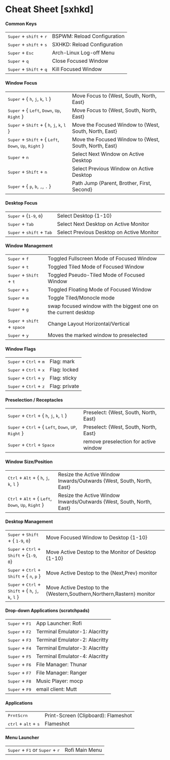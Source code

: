 # Cheat Sheet [sxhkd]

#### Common Keys

<table class="tmuxTable table-striped">

<tbody>

<tr>
<td><kbd>Super</kbd> + <kbd>shift</kbd> + <kbd>r</kbd></td>
<td>BSPWM: Reload Configuration</td>
</tr>

<tr>
<td><kbd>Super</kbd> + <kbd>shift</kbd> + <kbd>s</kbd></td>
<td>SXHKD: Reload Configuration</td>
</tr>

<tr>
<td><kbd>Super</kbd> + <kbd>Esc</kbd></td>
<td>Arch-Linux Log-off Menu</td>
</tr>

<tr>
<td><kbd>Super</kbd> + <kbd>q</kbd></td>
<td>Close Focused Window</td>
</tr>

<tr>
<td><kbd>Super</kbd> + <kbd>Shift</kbd> + <kbd>q</kbd></td>
<td>Kill Focused Window</td>
</tr>

</tbody>

</table>

</div>
</div>

#### Window Focus

<table class="tmuxTable table-striped">
<tbody>

</tr>
<td><kbd>Super</kbd> + { <kbd>h</kbd>, <kbd>j</kbd>, <kbd>k</kbd>, <kbd>l</kbd> }</td>
<td>Move Focus to {West, South, North, East}</td>
</tr>

<tr>
<td><kbd>Super</kbd> + { <kbd>Left</kbd>, <kbd>Down</kbd>, <kbd>Up</kbd>, <kbd>Right</kbd> }</td>
<td>Move Focus to {West, South, North, East}</td>
</tr>

<tr>
<td><kbd>Super</kbd> + <kbd>Shift</kbd> + { <kbd>h</kbd>, <kbd>j</kbd>, <kbd>k</kbd>, <kbd>l</kbd> }</td>
<td>Move the Focused Window to {West, South, North, East}</td>
</tr>

<tr>
<td><kbd>Super</kbd> + <kbd>Shift</kbd> + { <kbd>Left</kbd>, <kbd>Down</kbd>, <kbd>Up</kbd>, <kbd>Right</kbd> }</td>
<td>Move the Focused Window to {West, South, North, East}</td>
</tr>

<tr>
<td><kbd>Super</kbd> + <kbd>n</kbd></td>
<td>Select Next Window on Active Desktop</td>
</tr>

<tr>
<td><kbd>Super</kbd> + <kbd>Shift</kbd> + <kbd>n</kbd></td>
<td>Select Previous Window on Active Desktop</td>
</tr>

<tr>
<td><kbd>Super</kbd> + { <kbd>p</kbd>, <kbd>b</kbd>, <kbd>,</kbd>, <kbd>.</kbd> }</td>
<td>Path Jump {Parent, Brother, First, Second}</td>
</tr>

</tbody>
</table>

</div>
</div>

#### Desktop Focus

<table class="tmuxTable table-striped">
<tbody>

<tr>
<td><kbd>Super</kbd> + {<kbd>1-9</kbd>, <kbd>0</kbd>}</td>
<td>Select Desktop {1-10}</td>
</tr>

<tr>
<td><kbd>Super</kbd> + <kbd>Tab</kbd></td>
<td>Select Next Desktop on Active Monitor</td>
</tr>

<tr>
<td><kbd>Super</kbd> + <kbd>shift</kbd> + <kbd>Tab </kbd> </td>
<td>Select Previous Desktop on Active Monitor</td>
</tr>

</tbody>
</table>

<div class="row content-row">
<div class="col-xs-12 col-sm-12 col-md-12 col-lg-12">

#### Window Management

<table class="tmuxTable table-striped">
<tbody>

<tr>
<td><kbd>Super</kbd> + <kbd>f</kbd></td>
<td>Toggled Fullscreen Mode of Focused Window</td>
</tr>

<tr>
<td><kbd>Super</kbd> + <kbd>t</kbd></td>
<td>Toggled Tiled Mode of Focused Window</td>
</tr>

<tr>
<td><kbd>Super</kbd> + <kbd>Shift</kbd> + <kbd>t</kbd></td>
<td>Toggled Pseudo-Tiled Mode of Focused Window</td>
</tr>

<tr>
<td><kbd>Super</kbd> + <kbd>s</kbd></td>
<td>Toggled Floating Mode of Focused Window</td>
</tr>

<tr>
<td><kbd>Super</kbd> + <kbd>m</kbd></td>
<td>Toggle Tiled/Monocle mode</td>
</tr>

<tr>
<td><kbd>Super</kbd> + <kbd>g</kbd></td>
<td>swap focused window with the biggest one on the current desktop</td>
</tr>

<tr>
<td><kbd>Super</kbd> + <kbd>shift</kbd> + <kbd>space</kbd></td>
<td>Change Layout Horizontal/Vertical</td>
</tr>

<tr>
<td><kbd>Super</kbd> + <kbd>y</kbd></td>
<td>Moves the marked window to preselected</td>
</tr>

</tbody>
</table>

</div>
</div>

<div class="row content-row">
<div class="col-xs-12 col-sm-12 col-md-12 col-lg-12">

#### Window Flags

<table class="tmuxTable table-striped">
<tbody>

<tr>
<td><kbd>Super</kbd> + <kbd>Ctrl</kbd> + <kbd>m</kbd></td>
<td>Flag: mark</td>
</tr>

<tr>
<td><kbd>Super</kbd> + <kbd>Ctrl</kbd> + <kbd>x</kbd></td>
<td>Flag: locked</td>
</tr>

<tr>
<td><kbd>Super</kbd> + <kbd>Ctrl</kbd> + <kbd>y</kbd></td>
<td>Flag: sticky</td>
</tr>

<tr>
<td><kbd>Super</kbd> + <kbd>Ctrl</kbd> + <kbd>z</kbd></td>
<td>Flag: private</td>
</tr>

</tbody>
</table>

</div>
</div>

<div class="row content-row">

<div class="col-xs-12 col-sm-12 col-md-12 col-lg-12">

</div>

</div>

<div class="row content-row">

<div class="col-xs-12 col-sm-12 col-md-12 col-lg-12">

#### Preselection / Receptacles

<table class="tmuxTable table-striped">

<tbody>

<tr>
<td><kbd>Super</kbd> + <kbd>Ctrl</kbd> + { <kbd>h</kbd>, <kbd>j</kbd>, <kbd>k</kbd>, <kbd>l</kbd> }</td>
<td>Preselect: {West, South, North, East}</td>
</tr>

<tr>
<td><kbd>Super</kbd> + <kbd>Ctrl</kbd> + { <kbd>Left</kbd>, <kbd>Down</kbd>, <kbd>UP</kbd>, <kbd>Right</kbd> }</td>
<td>Preselect: {West, South, North, East}</td>
</tr>

<tr>
<td><kbd>Super</kbd> + <kbd>Ctrl</kbd> + <kbd>Space</kbd></td>
<td>remove preselection for active window</td>
</tr>

</tbody>
</table>

</div>
</div>

<div class="row content-row">
<div class="col-xs-12 col-sm-12 col-md-12 col-lg-12">

#### Window Size/Position

<table class="tmuxTable table-striped">

<tbody>

<tr>
<td><kbd>Ctrl</kbd> + <kbd>Alt</kbd> + { <kbd>h</kbd>, <kbd>j</kbd>, <kbd>k</kbd>, <kbd>l</kbd> }</td>
<td>Resize the Active Window Inwards/Outwards {West, South, North, East}</td>
</tr>

<tr>
<td><kbd>Ctrl</kbd> + <kbd>Alt</kbd> + { <kbd>Left</kbd>, <kbd>Down</kbd>, <kbd>Up</kbd>, <kbd>Right</kbd> }</td>
<td>Resize the Active Window Inwards/Outwards {West, South, North, East}</td>
</tr>

</tbody>

</table>

</div>

</div>

<div class="row content-row">

<div class="col-xs-12 col-sm-12 col-md-12 col-lg-12">

#### Desktop Management

<table class="tmuxTable table-striped">
<tbody>

<tr>
<td><kbd>Super</kbd> + <kbd>Shift</kbd> + { <kbd>1-9</kbd>, <kbd>0</kbd>}</td>
<td>Move Focused Window to Desktop {1-10}</td>
</tr>

<tr>
<td><kbd>Super</kbd> + <kbd>Ctrl</kbd> + <kbd>Shift</kbd> + {<kbd>1-9</kbd>, <kbd>0</kbd>}</td>
<td>Move Active Destop to the Monitor of Desktop {1-10}</td>
</tr>

<tr>
<td><kbd>Super</kbd> + <kbd>Ctrl</kbd> + <kbd>Shift</kbd> + { <kbd>n</kbd>, <kbd>p</kbd> }</td>
<td>Move Active Destop to the {Next,Prev} monitor</td>
</tr>

<tr>
<td><kbd>Super</kbd> + <kbd>Ctrl</kbd> + <kbd>Shift</kbd> + { <kbd>h</kbd>, <kbd>j</kbd>, <kbd>k</kbd>, <kbd>l</kbd> }</td>
<td>Move Active Destop to the {Western,Southern,Northern,Rastern} monitor</td>
</tr>

</tbody>
</table>

</div>
</div>

<div class="row content-row">

<div class="col-xs-12 col-sm-12 col-md-12 col-lg-12">

#### Drop-down Applications (scratchpads)

<table class="tmuxTable table-striped">
<tbody>

<tr>
<td><kbd>Super</kbd> + <kbd> F1
    </kbd></td>
<td>App Launcher: Rofi</td>
</tr>

<tr>
<td><kbd>Super</kbd> + <kbd>F2</kbd></td>
<td>Terminal Emulator-1: Alacritty</td>
</tr>

<tr>
<td><kbd>Super</kbd> + <kbd>F3</kbd></td>
<td>Terminal Emulator-2: Alacritty</td>
</tr>

<tr>
<td><kbd>Super</kbd> + <kbd>F4</kbd></td>
<td>Terminal Emulator-3: Alacritty</td>
</tr>

<tr>
<td><kbd>Super</kbd> + <kbd>F5</kbd></td>
<td>Terminal Emulator-4: Alacritty</td>
</tr>

<tr>
<td><kbd>Super</kbd> + <kbd>F6</kbd></td>
<td>File Manager: Thunar</td>
</tr>

<tr>
<td><kbd>Super</kbd> + <kbd>F7</kbd></td>
<td>File Manager: Ranger</td>
</tr>

<tr>
<td><kbd>Super</kbd> + <kbd>F8</kbd></td>
<td>Music Player: mocp</td>
</tr>

<tr>
<td><kbd>Super</kbd> + <kbd>F9</kbd></td>
<td>email client: Mutt</td>
</tr>

</tbody>
</table>

</div>
</div>

<div class="row content-row">
<div class="col-xs-12 col-sm-12 col-md-12 col-lg-12">

#### Applications

<table class="tmuxTable table-striped">
<tbody>
  <tr>
    <td><kbd>PrntScrn</kbd></td>
    <td>Print-Screen (Clipboard): Flameshot </td> 
  </tr>

<tr>
    <td><kbd>ctrl</kbd> + <kbd>alt</kbd> + <kbd>s</kbd></td>
    <td>Flameshot</td> 
  </tr>

</div>
</div>
</tbody>
</table>

#### Menu Launcher

<table class="tmuxTable table-striped">
<tbody>
  <tr>
    <td><kbd>Super</kbd> + <kbd>F1</kbd> or <kbd>Super</kbd> + <kbd>r</kbd></ </td>
    <td>Rofi Main Menu</td> 
  </tr>

</div>
</div>
</tbody>
</table>
